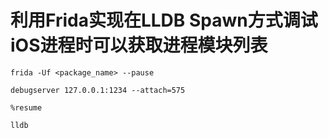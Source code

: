 # 利用Frida实现在LLDB Spawn方式调试iOS进程时可以获取进程模块列表

```shell
frida -Uf <package_name> --pause
```

```
debugserver 127.0.0.1:1234 --attach=575 
```

```
%resume
```

```
lldb
```

